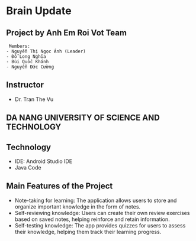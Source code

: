 # Brain Update
## Project by Anh Em Roi Vot Team
     Members:
    - Nguyễn Thị Ngọc Ánh (Leader)
    - Đỗ Long Nghĩa
    - Bùi Quốc Khánh
    - Nguyễn Đức Cường
## Instructor 
  - Dr. Tran The Vu 
## DA NANG UNIVERSITY OF SCIENCE AND TECHNOLOGY
## Technology
  - IDE: Android Studio IDE
  - Java Code
## Main Features of the Project
  - Note-taking for learning: The application allows users to store and organize important knowledge in the form of notes.
  - Self-reviewing knowledge: Users can create their own review exercises based on saved notes, helping reinforce and retain information.
  - Self-testing knowledge: The app provides quizzes for users to assess their knowledge, helping them track their learning progress.
